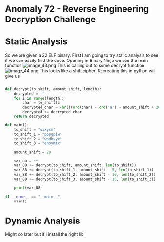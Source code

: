 # Anomaly 72 - Reverse Engineering Decryption Challenge

# Static Analysis
So we are given a 32 ELF binary. First I am going to try static analysis to see if we can easily find the code. Opening in Binary Ninja we see the main function
![image_43.png](image_43.png)
This is calling out to some decrypt function
![image_44.png](image_44.png)
This looks like a shift cipher. Recreating this in python will give us:
```Python

def decrypt(to_shift, amount_shift, length):
    decrypted = ''
    for i in range(length):
        char = to_shift[i]
        decrypted_char = chr(((ord(char) - ord('a') - amount_shift + 26) % 26) + ord('a'))
        decrypted += decrypted_char
    return decrypted

def main():
    to_shift = "wixycm"
    to_shift_1 = "popgpiw"
    to_shift_2 = "wodbsyx"
    to_shift_3 = "ensymtx"

    amount_shift = 20

    var_88 = ""
    var_88 += decrypt(to_shift, amount_shift, len(to_shift))
    var_88 += decrypt(to_shift_1, amount_shift - 5, len(to_shift_1))
    var_88 += decrypt(to_shift_2, amount_shift - 10, len(to_shift_2))
    var_88 += decrypt(to_shift_3, amount_shift - 15, len(to_shift_3))

    print(var_88)

if __name__ == "__main__":
    main()


```

# Dynamic Analysis

Might do later but if i install the right lib